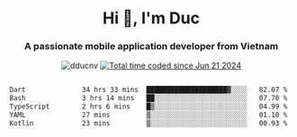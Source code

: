<h1 align="center">
  Hi 👋, I'm  Duc</h1>
<h3 align="center">A passionate mobile application developer from Vietnam</h3>  
  
<p align="center"> <img src="https://komarev.com/ghpvc/?username=dducnv&label=Profile%20views&color=0e75b6&style=flat" alt="dducnv" /> 
<a href="https://wakatime.com/@4d2a2cd9-1bcb-4dd1-84a4-dce128a35137"><img src="https://wakatime.com/badge/user/4d2a2cd9-1bcb-4dd1-84a4-dce128a35137.svg" alt="Total time coded since Jun 21 2024" /></a>
</p>  

<div style="width: 100vw; overflow-x: auto; flex:center">
  <!--START_SECTION:waka-->

```txt
Dart              34 hrs 33 mins  ████████████████████▓░░░░   82.07 %
Bash              3 hrs 14 mins   ██░░░░░░░░░░░░░░░░░░░░░░░   07.70 %
TypeScript        2 hrs 6 mins    █▒░░░░░░░░░░░░░░░░░░░░░░░   04.99 %
YAML              27 mins         ▒░░░░░░░░░░░░░░░░░░░░░░░░   01.10 %
Kotlin            23 mins         ▒░░░░░░░░░░░░░░░░░░░░░░░░   00.93 %
```

<!--END_SECTION:waka-->
</div>




  
